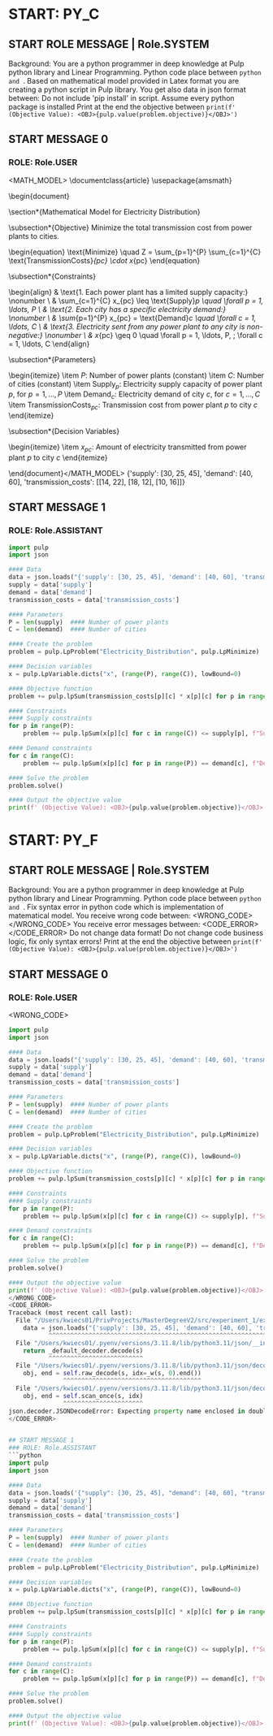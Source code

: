 # START: PY_C 
## START ROLE MESSAGE | Role.SYSTEM 
Background: You are a python programmer in deep knowledge at Pulp python library and Linear Programming. Python code place between ```python and ```. Based on mathematical model provided in Latex format you are creating a python script in Pulp library. You get also data in json format between: <DATA></DATA> Do not include 'pip install' in script. Assume every python package is installed Print at the end the objective between <OBJ></OBJ> `print(f' (Objective Value): <OBJ>{pulp.value(problem.objective)}</OBJ>')` 
## START MESSAGE 0 
### ROLE: Role.USER
<MATH_MODEL>
\documentclass{article}
\usepackage{amsmath}

\begin{document}

\section*{Mathematical Model for Electricity Distribution}

\subsection*{Objective}
Minimize the total transmission cost from power plants to cities.

\begin{equation}
\text{Minimize} \quad Z = \sum_{p=1}^{P} \sum_{c=1}^{C} \text{TransmissionCosts}_{pc} \cdot x_{pc}
\end{equation}

\subsection*{Constraints}

\begin{align}
& \text{1. Each power plant has a limited supply capacity:} \nonumber \\
& \sum_{c=1}^{C} x_{pc} \leq \text{Supply}_p \quad \forall p = 1, \ldots, P \\
& \text{2. Each city has a specific electricity demand:} \nonumber \\
& \sum_{p=1}^{P} x_{pc} = \text{Demand}_c \quad \forall c = 1, \ldots, C \\
& \text{3. Electricity sent from any power plant to any city is non-negative:} \nonumber \\
& x_{pc} \geq 0 \quad \forall p = 1, \ldots, P, \; \forall c = 1, \ldots, C
\end{align}

\subsection*{Parameters}

\begin{itemize}
    \item $P$: Number of power plants (constant)
    \item $C$: Number of cities (constant)
    \item $\text{Supply}_p$: Electricity supply capacity of power plant $p$, for $p = 1, \ldots, P$
    \item $\text{Demand}_c$: Electricity demand of city $c$, for $c = 1, \ldots, C$
    \item $\text{TransmissionCosts}_{pc}$: Transmission cost from power plant $p$ to city $c$
\end{itemize}

\subsection*{Decision Variables}

\begin{itemize}
    \item $x_{pc}$: Amount of electricity transmitted from power plant $p$ to city $c$
\end{itemize}

\end{document}</MATH_MODEL>
<DATA>
{'supply': [30, 25, 45], 'demand': [40, 60], 'transmission_costs': [[14, 22], [18, 12], [10, 16]]}</DATA>


## START MESSAGE 1 
### ROLE: Role.ASSISTANT
```python
import pulp
import json

#### Data
data = json.loads("{'supply': [30, 25, 45], 'demand': [40, 60], 'transmission_costs': [[14, 22], [18, 12], [10, 16]]}")
supply = data['supply']
demand = data['demand']
transmission_costs = data['transmission_costs']

#### Parameters
P = len(supply)  #### Number of power plants
C = len(demand)  #### Number of cities

#### Create the problem
problem = pulp.LpProblem("Electricity_Distribution", pulp.LpMinimize)

#### Decision variables
x = pulp.LpVariable.dicts("x", (range(P), range(C)), lowBound=0)

#### Objective function
problem += pulp.lpSum(transmission_costs[p][c] * x[p][c] for p in range(P) for c in range(C)), "Total_Transmission_Cost"

#### Constraints
#### Supply constraints
for p in range(P):
    problem += pulp.lpSum(x[p][c] for c in range(C)) <= supply[p], f"Supply_Constraint_{p}"

#### Demand constraints
for c in range(C):
    problem += pulp.lpSum(x[p][c] for p in range(P)) == demand[c], f"Demand_Constraint_{c}"

#### Solve the problem
problem.solve()

#### Output the objective value
print(f' (Objective Value): <OBJ>{pulp.value(problem.objective)}</OBJ>')
```

# START: PY_F 
## START ROLE MESSAGE | Role.SYSTEM 
Background: You are a python programmer in deep knowledge at Pulp python library and Linear Programming. Python code place between ```python and ```. Fix syntax error in python code which is implementation of matematical model. You receive wrong code between: <WRONG_CODE></WRONG_CODE> You receive error messages between: <CODE_ERROR></CODE_ERROR> Do not change data format! Do not change code business logic, fix only syntax errors! Print at the end the objective between <OBJ></OBJ> `print(f' (Objective Value): <OBJ>{pulp.value(problem.objective)}</OBJ>')` 
## START MESSAGE 0 
### ROLE: Role.USER
<WRONG_CODE>
```python
import pulp
import json

#### Data
data = json.loads("{'supply': [30, 25, 45], 'demand': [40, 60], 'transmission_costs': [[14, 22], [18, 12], [10, 16]]}")
supply = data['supply']
demand = data['demand']
transmission_costs = data['transmission_costs']

#### Parameters
P = len(supply)  #### Number of power plants
C = len(demand)  #### Number of cities

#### Create the problem
problem = pulp.LpProblem("Electricity_Distribution", pulp.LpMinimize)

#### Decision variables
x = pulp.LpVariable.dicts("x", (range(P), range(C)), lowBound=0)

#### Objective function
problem += pulp.lpSum(transmission_costs[p][c] * x[p][c] for p in range(P) for c in range(C)), "Total_Transmission_Cost"

#### Constraints
#### Supply constraints
for p in range(P):
    problem += pulp.lpSum(x[p][c] for c in range(C)) <= supply[p], f"Supply_Constraint_{p}"

#### Demand constraints
for c in range(C):
    problem += pulp.lpSum(x[p][c] for p in range(P)) == demand[c], f"Demand_Constraint_{c}"

#### Solve the problem
problem.solve()

#### Output the objective value
print(f' (Objective Value): <OBJ>{pulp.value(problem.objective)}</OBJ>')```
</WRONG_CODE>
<CODE_ERROR>
Traceback (most recent call last):
  File "/Users/kwiecs01/PrivProjects/MasterDegreeV2/src/experiment_1/experiment_11/6/16/python_code0.py", line 5, in <module>
    data = json.loads("{'supply': [30, 25, 45], 'demand': [40, 60], 'transmission_costs': [[14, 22], [18, 12], [10, 16]]}")
           ^^^^^^^^^^^^^^^^^^^^^^^^^^^^^^^^^^^^^^^^^^^^^^^^^^^^^^^^^^^^^^^^^^^^^^^^^^^^^^^^^^^^^^^^^^^^^^^^^^^^^^^^^^^^^^^^
  File "/Users/kwiecs01/.pyenv/versions/3.11.8/lib/python3.11/json/__init__.py", line 346, in loads
    return _default_decoder.decode(s)
           ^^^^^^^^^^^^^^^^^^^^^^^^^^
  File "/Users/kwiecs01/.pyenv/versions/3.11.8/lib/python3.11/json/decoder.py", line 337, in decode
    obj, end = self.raw_decode(s, idx=_w(s, 0).end())
               ^^^^^^^^^^^^^^^^^^^^^^^^^^^^^^^^^^^^^^
  File "/Users/kwiecs01/.pyenv/versions/3.11.8/lib/python3.11/json/decoder.py", line 353, in raw_decode
    obj, end = self.scan_once(s, idx)
               ^^^^^^^^^^^^^^^^^^^^^^
json.decoder.JSONDecodeError: Expecting property name enclosed in double quotes: line 1 column 2 (char 1)
</CODE_ERROR>


## START MESSAGE 1 
### ROLE: Role.ASSISTANT
```python
import pulp
import json

#### Data
data = json.loads('{"supply": [30, 25, 45], "demand": [40, 60], "transmission_costs": [[14, 22], [18, 12], [10, 16]]}')
supply = data['supply']
demand = data['demand']
transmission_costs = data['transmission_costs']

#### Parameters
P = len(supply)  #### Number of power plants
C = len(demand)  #### Number of cities

#### Create the problem
problem = pulp.LpProblem("Electricity_Distribution", pulp.LpMinimize)

#### Decision variables
x = pulp.LpVariable.dicts("x", (range(P), range(C)), lowBound=0)

#### Objective function
problem += pulp.lpSum(transmission_costs[p][c] * x[p][c] for p in range(P) for c in range(C)), "Total_Transmission_Cost"

#### Constraints
#### Supply constraints
for p in range(P):
    problem += pulp.lpSum(x[p][c] for c in range(C)) <= supply[p], f"Supply_Constraint_{p}"

#### Demand constraints
for c in range(C):
    problem += pulp.lpSum(x[p][c] for p in range(P)) == demand[c], f"Demand_Constraint_{c}"

#### Solve the problem
problem.solve()

#### Output the objective value
print(f' (Objective Value): <OBJ>{pulp.value(problem.objective)}</OBJ>')
```

